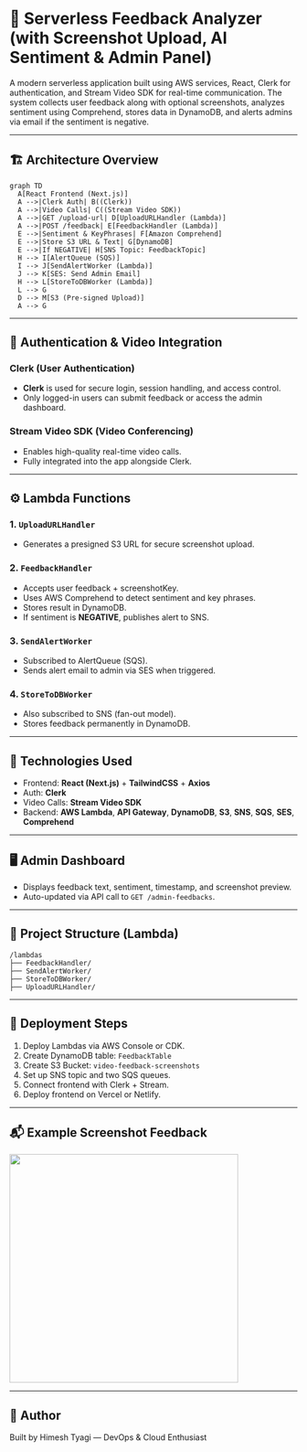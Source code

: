 
# 🧠 Serverless Feedback Analyzer (with Screenshot Upload, AI Sentiment & Admin Panel)

A modern serverless application built using AWS services, React, Clerk for authentication, and Stream Video SDK for real-time communication. The system collects user feedback along with optional screenshots, analyzes sentiment using Comprehend, stores data in DynamoDB, and alerts admins via email if the sentiment is negative.

---

## 🏗️ Architecture Overview

```mermaid
graph TD
  A[React Frontend (Next.js)]
  A -->|Clerk Auth| B((Clerk))
  A -->|Video Calls| C((Stream Video SDK))
  A -->|GET /upload-url| D[UploadURLHandler (Lambda)]
  A -->|POST /feedback| E[FeedbackHandler (Lambda)]
  E -->|Sentiment & KeyPhrases| F[Amazon Comprehend]
  E -->|Store S3 URL & Text| G[DynamoDB]
  E -->|If NEGATIVE| H[SNS Topic: FeedbackTopic]
  H --> I[AlertQueue (SQS)]
  I --> J[SendAlertWorker (Lambda)]
  J --> K[SES: Send Admin Email]
  H --> L[StoreToDBWorker (Lambda)]
  L --> G
  D --> M[S3 (Pre-signed Upload)]
  A --> G
```

---

## 🔐 Authentication & Video Integration

### Clerk (User Authentication)
- **Clerk** is used for secure login, session handling, and access control.
- Only logged-in users can submit feedback or access the admin dashboard.

### Stream Video SDK (Video Conferencing)
- Enables high-quality real-time video calls.
- Fully integrated into the app alongside Clerk.

---

## ⚙️ Lambda Functions

### 1. `UploadURLHandler`
- Generates a presigned S3 URL for secure screenshot upload.

### 2. `FeedbackHandler`
- Accepts user feedback + screenshotKey.
- Uses AWS Comprehend to detect sentiment and key phrases.
- Stores result in DynamoDB.
- If sentiment is **NEGATIVE**, publishes alert to SNS.

### 3. `SendAlertWorker`
- Subscribed to AlertQueue (SQS).
- Sends alert email to admin via SES when triggered.

### 4. `StoreToDBWorker`
- Also subscribed to SNS (fan-out model).
- Stores feedback permanently in DynamoDB.

---

## 🧾 Technologies Used

- Frontend: **React (Next.js)** + **TailwindCSS** + **Axios**
- Auth: **Clerk**
- Video Calls: **Stream Video SDK**
- Backend: **AWS Lambda**, **API Gateway**, **DynamoDB**, **S3**, **SNS**, **SQS**, **SES**, **Comprehend**

---

## 🖥️ Admin Dashboard

- Displays feedback text, sentiment, timestamp, and screenshot preview.
- Auto-updated via API call to `GET /admin-feedbacks`.

---

## 📁 Project Structure (Lambda)

```
/lambdas
├── FeedbackHandler/
├── SendAlertWorker/
├── StoreToDBWorker/
├── UploadURLHandler/
```

---

## 🚀 Deployment Steps

1. Deploy Lambdas via AWS Console or CDK.
2. Create DynamoDB table: `FeedbackTable`
3. Create S3 Bucket: `video-feedback-screenshots`
4. Set up SNS topic and two SQS queues.
5. Connect frontend with Clerk + Stream.
6. Deploy frontend on Vercel or Netlify.

---

## 📬 Example Screenshot Feedback

<img src="https://video-feedback-screenshots.s3.amazonaws.com/example.png" width="400" />

---

## 🙌 Author
Built by Himesh Tyagi — DevOps & Cloud Enthusiast
